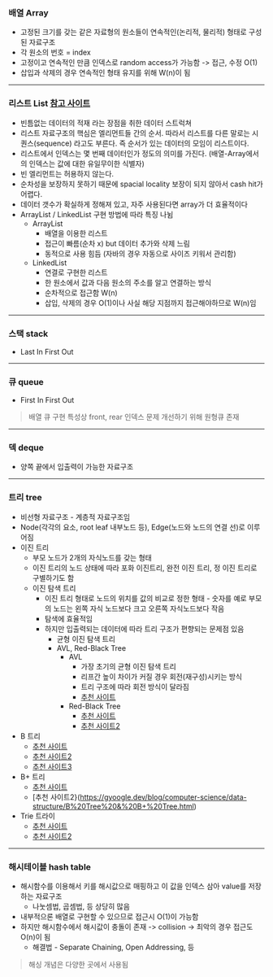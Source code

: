 ### 배열 Array
* 고정된 크기를 갖는 같은 자료형의 원소들이 연속적인(논리적, 물리적) 형태로 구성된 자료구조
* 각 원소의 번호 = index
* 고정이고 연속적인 만큼 인덱스로 random access가 가능함 -> 접근, 수정 O(1)
* 삽입과 삭제의 경우 연속적인 형태 유지를 위해 W(n)이 됨
----

### 리스트 List [참고 사이트](https://wayhome25.github.io/cs/2017/04/17/cs-18-1/)
* 빈틈없는 데이터의 적재 라는 장점을 취한 데이터 스트럭쳐
* 리스트 자료구조의 핵심은 엘리먼트들 간의 순서. 따라서 리스트를 다른 말로는 시퀀스(sequence) 라고도 부른다. 즉 순서가 있는 데이터의 모임이 리스트이다.
* 리스트에서 인덱스는 몇 번째 데이터인가 정도의 의미를 가진다. (배열-Array에서의 인덱스는 값에 대한 유일무이한 식별자)
* 빈 엘리먼트는 허용하지 않는다.
* 순차성을 보장하지 못하기 때문에 spacial locality 보장이 되지 않아서 cash hit가 어렵다.
* 데이터 갯수가 확실하게 정해져 있고, 자주 사용된다면 array가 더 효율적이다
* ArrayList / LinkedList 구현 방법에 따라 특징 나뉨
  * ArrayList
    * 배열을 이용한 리스트
    * 접근이 빠름(순차 x) but 데이터 추가와 삭제 느림
    * 동적으로 사용 힘듬 (자바의 경우 자동으로 사이즈 키워서 관리함)
  * LinkedList 
    * 연결로 구현한 리스트
    * 한 원소에서 값과 다음 원소의 주소를 알고 연결하는 방식
    * 순차적으로 접근함 W(n)
    * 삽입, 삭제의 경우 O(1)이나 사실 해당 지점까지 접근해야하므로 W(n)임
----

### 스택 stack
* Last In First Out 
----

### 큐 queue
* First In First Out
> 배열 큐 구현 특성상 front, rear 인덱스 문제 개선하기 위해 원형큐 존재
----

### 덱 deque
* 양쪽 끝에서 입출력이 가능한 자료구조
----

### 트리 tree
* 비선형 자료구조 - 계층적 자료구조임 
* Node(각각의 요소, root leaf 내부노드 등), Edge(노드와 노드의 연결 선)로 이루어짐
* 이진 트리
  * 부모 노드가 2개의 자식노드를 갖는 형태
  * 이진 트리의 노드 상태에 따라 포화 이진트리, 완전 이진 트리, 정 이진 트리로 구별하기도 함
  * 이진 탐색 트리
    * 이진 트리 형태로 노드의 위치를 값의 비교로 정한 형태 - 숫자를 예로 부모의 노드는 왼쪽 자식 노드보다 크고 오른쪽 자식노드보다 작음
    * 탐색에 효율적임
    * 하지만 입출력되는 데이터에 따라 트리 구조가 편향되는 문제점 있음
      * 균형 이진 탐색 트리
      * AVL, Red-Black Tree
        * AVL
          * 가장 초기의 균형 이진 탐색 트리
          * 리프간 높이 차이가 커질 경우 회전(재구성)시키는 방식
          * 트리 구조에 따라 회전 방식이 달라짐
          * [추천 사이트](https://velog.io/@soonbee/AVL-Tree%EB%A5%BC-%EC%95%8C%EC%95%84%EB%B3%B4%EC%9E%90)
        * Red-Black Tree
          * [추천 사이트](https://nesoy.github.io/articles/2018-08/Algorithm-RedblackTree)
          * [추천 사이트2](https://assortrock.com/87)
* B 트리
  * [추천 사이트](https://m.blog.naver.com/beaqon/221300200294)
  * [추천 사이트2](https://hyungjoon6876.github.io/jlog/2018/07/20/btree.html)
  * [추천 사이트3](https://gyoogle.dev/blog/computer-science/data-structure/B%20Tree%20&%20B+%20Tree.html)
* B+ 트리
  * [추천 사이트](https://ssoonidev.tistory.com/tag/B%2B%ED%8A%B8%EB%A6%AC)
  * [추천 사이트2}(https://gyoogle.dev/blog/computer-science/data-structure/B%20Tree%20&%20B+%20Tree.html)
* Trie 트라이
  * [추천 사이트](https://yabmoons.tistory.com/379)
  * [추천 사이트2](https://brunch.co.kr/@springboot/75)
----

### 해시테이블 hash table
  * 해시함수를 이용해서 키를 해시값으로 매핑하고 이 값을 인덱스 삼아 value를 저장하는 자료구조
    * 나눗셈법, 곱셈법, 등 상당히 많음
  * 내부적으론 배열로 구현할 수 있으므로 접근시 O(1)이 가능함
  * 하지만 해시함수에서 해시값이 충돌이 존재 -> collision -> 최악의 경우 접근도 O(n)이 됨
    * 해결법 - Separate Chaining, Open Addressing, 등
  > 해싱 개념은 다양한 곳에서 사용됨

  
